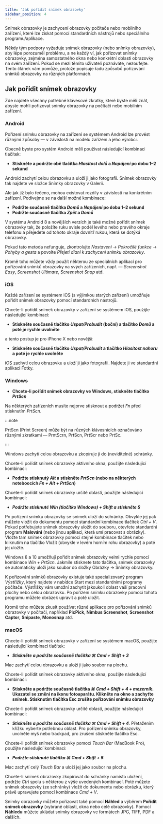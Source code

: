 ```yaml
---
title: 'Jak pořídit snímek obrazovky'
sidebar_position: 4
---
```


Snímek obrazovky je zachycení obrazovky počítače nebo mobilního zařízení, které lze získat pomocí standardních nástrojů nebo speciálního programu/aplikace.

Někdy tým podpory vyžaduje snímek obrazovky (nebo snímky obrazovky), aby lépe porozuměl problému, a ne každý ví, jak pořizovat snímky obrazovky, zejména samostatného okna nebo konkrétní oblasti obrazovky na svém zařízení. Pokud se mezi těmito uživateli poznáváte, nezoufejte. Tento článek vám pomůže, protože popisuje řadu způsobů pořizování snímků obrazovky na různých platformách.

## Jak pořídit snímek obrazovky

Zde najdete všechny potřebné klávesové zkratky, které byste měli znát, abyste mohli pořizovat snímky obrazovky na počítači nebo mobilním zařízení.

### Android

Pořízení snímku obrazovky na zařízení se systémem Android lze provést různými způsoby — v závislosti na modelu zařízení a jeho výrobci.

Obecně byste pro systém Android měli používat následující kombinaci tlačítek:

- **Stiskněte a podržte obě tlačítka *Hlasitost dolů* a *Napájení* po dobu 1–2 sekund**

Android zachytí celou obrazovku a uloží ji jako fotografii. Snímek obrazovky tak najdete ve složce Snímky obrazovky v Galerii.

Ale jak již bylo řečeno, mohou existovat rozdíly v závislosti na konkrétním zařízení. Podívejme se na další možné kombinace:

- **Podržte současně tlačítka *Domů* a *Napájení* po dobu 1–2 sekund**
- **Podržte současně tlačítka *Zpět* a *Domů***

V systému Android 8 a novějších verzích je také možné pořídit snímek obrazovky tak, že položíte ruku svisle podél levého nebo pravého okraje telefonu a přejedete od tohoto okraje dovnitř rukou, která se dotýká obrazovky.

Pokud tato metoda nefunguje, zkontrolujte *Nastavení* → *Pokročilé funkce* → *Pohyby a gesta* a povolte *Přejetí dlaní k zachycení snímku obrazovky*.

Kromě toho můžete vždy použít některou ze speciálních aplikací pro pořizování snímků obrazovky na svých zařízeních, např. — *Screenshot Easy*, *Screenshot Ultimate*, *Screenshot Snap* atd.

### iOS

Každé zařízení se systémem iOS (s výjimkou starých zařízení) umožňuje pořídit snímek obrazovky pomocí standardních nástrojů.

Chcete-li pořídit snímek obrazovky v zařízení se systémem iOS, použijte následující kombinaci:

- **Stiskněte současně tlačítko *Uspat/Probudit* (boční) a tlačítko *Domů* a poté je rychle uvolněte**

a tento postup je pro iPhone X nebo novější:

- **Stiskněte současně tlačítko *Uspat/Probudit* a tlačítko *Hlasitost nahoru* a poté je rychle uvolněte**

iOS zachytí celou obrazovku a uloží ji jako fotografii. Najdete ji ve standardní aplikaci Fotky.

### Windows

- **Chcete-li pořídit snímek obrazovky ve Windows, stiskněte tlačítko *PrtScn***

Na některých zařízeních musíte nejprve stisknout a podržet *Fn* před stisknutím *PrtScn*.

:::note

PrtScn (Print Screen) může být na různých klávesnicích označováno různými zkratkami — PrntScrn, PrtScn, PrtScr nebo PrtSc.

:::

Windows zachytí celou obrazovku a zkopíruje ji do (neviditelné) schránky.

Chcete-li pořídit snímek obrazovky aktivního okna, použijte následující kombinaci:

- **Podržte stisknutý *Alt* a stiskněte *PrtScn* (nebo na některých noteboocích *Fn + Alt + PrtScn*)**

Chcete-li pořídit snímek obrazovky určité oblasti, použijte následující kombinaci:

- ***Podržte stisknuté *Win* (tlačítko Windows) + *Shift* a stiskněte ***S******

Po pořízení snímku obrazovky se snímek uloží do schránky. Obvykle jej pak můžete vložit do dokumentu pomocí standardní kombinace tlačítek *Ctrl + V*. Pokud potřebujete snímek obrazovky uložit do souboru, otevřete standardní program **Malování** (nebo jinou aplikaci, která umí pracovat s obrázky). Vložte tam snímek obrazovky pomocí stejné kombinace tlačítek nebo kliknutím na tlačítko Vložit (obvykle v levém horním rohu obrazovky) a poté jej uložte.

Windows 8 a 10 umožňují pořídit snímek obrazovky velmi rychle pomocí kombinace *Win + PrtScn*. Jakmile stisknete tato tlačítka, snímek obrazovky se automaticky uloží jako soubor do složky Obrázky → Snímky obrazovky.

K pořizování snímků obrazovky existuje také specializovaný program *Výstřižky*, který najdete v nabídce Start mezi standardními programy počítače. Výstřižky vám umožní zachytit jakoukoli oblast vaší pracovní plochy nebo celou obrazovku. Po pořízení snímku obrazovky pomocí tohoto programu můžete obrázek upravit a poté uložit.

Kromě toho můžete zkusit používat různé aplikace pro pořizování snímků obrazovky v počítači, například **PicPick**, **Nimbus Screenshot**, **Screenshot Captor**, **Snipaste**, **Monosnap** atd.

### macOS

Chcete-li pořídit snímek obrazovky v zařízení se systémem macOS, použijte následující kombinaci tlačítek:

- ***Stiskněte a podržte současně tlačítka ***⌘ Cmd + Shift + 3******

Mac zachytí celou obrazovku a uloží ji jako soubor na plochu.

Chcete-li pořídit snímek obrazovky aktivního okna, použijte následující kombinaci:

- **Stiskněte a podržte současně tlačítka *⌘ Cmd + Shift + 4 + mezerník*.  Ukazatel se změní na ikonu fotoaparátu. Klikněte na okno a zachyťte snímek. Stisknutím tlačítka Esc zrušíte pořizování snímku obrazovky**

Chcete-li pořídit snímek obrazovky určité oblasti, použijte následující kombinaci:

- ***Stiskněte a podržte současně tlačítka ***⌘ Cmd + Shift + 4******. Přetažením křížku vyberte potřebnou oblast. Pro pořízení snímku obrazovky, uvolněte myš nebo trackpad, pro zrušení stiskněte tlačítko Esc.

Chcete-li pořídit snímek obrazovky pomocí *Touch Bar* (MacBook Pro), použijte následující kombinaci:

- ***Podržte stisknuté tlačítka ***⌘ Cmd + Shift + 6******

Mac zachytí celý *Touch Bar* a uloží jej jako soubor na plochu.

Chcete-li snímek obrazovky zkopírovat do schránky namísto uložení, podržte *Ctrl* spolu s některou z výše uvedených kombinací. Poté můžete snímek obrazovky (ze schránky) vložit do dokumentu nebo obrázku, který právě upravujete pomocí kombinace *Cmd + V*.

Snímky obrazovky můžete pořizovat také pomocí **Náhled** a výběrem **Pořídit snímek obrazovky** (vybrané oblasti, okna nebo celé obrazovky). Pomocí **Náhledu** můžete ukládat snímky obrazovky ve formátech JPG, TIFF, PDF a dalších.
